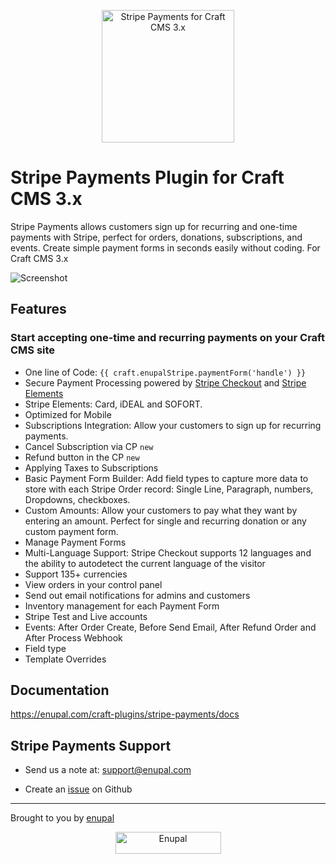 <p align="center">
	<a href="https://enupal.com/en/craft-plugins/stripe-payments" target="_blank">
	<img width="212" height="212" src="https://enupal.com/assets/docs/stripe-payments-icon.svg" alt="Stripe Payments for Craft CMS 3.x"></a>
</p>

# Stripe Payments Plugin for Craft CMS 3.x

Stripe Payments allows customers sign up for recurring and one-time payments with Stripe, perfect for orders, donations, subscriptions, and events. Create simple payment forms in seconds easily without coding. For Craft CMS 3.x

![Screenshot](https://enupal.com/assets/docs/stripe-payments-cover-white.png)

## Features

### Start accepting one-time and recurring payments on your Craft CMS site 

 * One line of Code: `{{ craft.enupalStripe.paymentForm('handle') }} `
 * Secure Payment Processing powered by [Stripe Checkout](https://stripe.com/checkout) and [Stripe Elements](https://stripe.com/elements)
 * Stripe Elements: Card, iDEAL and SOFORT.
 * Optimized for Mobile
 * Subscriptions Integration: Allow your customers to sign up for recurring payments.
 * Cancel Subscription via CP `new`
 * Refund button in the CP `new`
 * Applying Taxes to Subscriptions
 * Basic Payment Form Builder: Add field types to capture more data to store with each Stripe Order record: Single Line, Paragraph, numbers, Dropdowns, checkboxes.
 * Custom Amounts: Allow your customers to pay what they want by entering an amount. Perfect for single and recurring donation or any custom payment form.
 * Manage Payment Forms
 * Multi-Language Support: Stripe Checkout supports 12 languages and the ability to autodetect the current language of the visitor
 * Support 135+ currencies 
 * View orders in your control panel
 * Send out email notifications for admins and customers
 * Inventory management for each Payment Form
 * Stripe Test and Live accounts
 * Events: After Order Create, Before Send Email, After Refund Order and After Process Webhook
 * Field type
 * Template Overrides

## Documentation

https://enupal.com/craft-plugins/stripe-payments/docs

## Stripe Payments Support

* Send us a note at: support@enupal.com

* Create an [issue](https://github.com/enupal/stripe/issues) on Github

------------------------------------------------------------

Brought to you by [enupal](https://enupal.com)

<p align="center">
  <a href="https://enupal.com" target="_blank">
  <img width="169" height="35" src="https://enupal.com/assets/docs/enupal-logo.png" alt="Enupal"></a>
</p>




